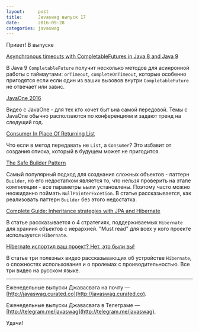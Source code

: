 ```yaml
---
layout:     post
title:      Javaswag выпуск 17
date:       2016-09-28
categories: javaswag
---
```


Привет!
В выпуске 

[Asynchronous timeouts with CompletableFutures in Java 8 and Java 9](http://iteratrlearning.com/java9/2016/09/13/java9-timeouts-completablefutures.html)

В Java 9 `CompletableFuture` получит несколько методов для асинронной работы с таймаутами: `orTimeout`, `completeOnTimeout`, которые особенно пригодятся если если один из ваших вызовов внутри `CompletableFuture` не отвечает или завис.

[JavaOne 2016](https://www.youtube.com/playlist?list=PLPIzp-E1msrYicmovyeuOABO4HxVPlhEA)

Видео с JavaOne - для тех кто хочет быт ьна самой передовой. Темы с JavaOne обычно расползаются по конференциям и задают тренд на следущий год.


[Consumer In Place Of Returning List](https://arnaudroger.github.io/blog/2016/09/19/consumer-in-place-of-returning-list.html)

Что если в метод передавать не `List`, а `Consumer`? Это избавит от создания списка, который в будущем может не пригодится. 

[The Safe Builder Pattern](http://www.radicaljava.com/2016/09/19/safe-builder.html)

Самый популярный подход для созднания сложных объектов - паттерн `Builder`, но его недостатком является то, что нельзя проверить на этапе компиляции - все параметры ьыли установлены. Поэтому часто можно неожиданно поймать `NullPointerExcetion`. В статье рассказывается, как реализовать паттерн `Builder` без этого недостатка. 


[Complete Guide: Inheritance strategies with JPA and Hibernate](http://www.thoughts-on-java.org/complete-guide-inheritance-strategies-jpa-hibernate/)

В статье рассказывается о 4 стратегиях, поддерживаемых `Hibernate` для храниия объектов с иерархией. "Must read" для всех у кого проекте используется `Hibernate`.


[Hibernate испортил ваш проект? Нет, это были вы!](http://xpinjection.com/articles/hibernate-ruined-your-project-no-it-was-you/)

В статье три полезных видео рассказывающих об устройстве `Hibernate`, о сложностях испольхования и о пролемах с проиводительностью. Все три видео на русском языке.



----
Еженедельные выпуски Джавасвэга на почту — [http://javaswag.curated.co](http://javaswag.curated.co).

Еженедельные выпуски Джавасвэга в Телеграме — [http://telegram.me/javaswag](http://telegram.me/javaswag).

Удачи!

